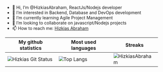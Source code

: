 - 👋 Hi, I’m @HizkiasAbraham, ReactJs/Nodejs developer
- 👀 I’m interested in Backend, Database and DevOps development
- 🌱 I’m currently learning Agile Project Management
- 💞️ I’m looking to collaborate on javascript/Nodejs projects
- 📫 How to reach me: [Hizkias Abraham](https://www.linkedin.com/in/hizkias-abraham/)

<!---
HizkiasAbraham/HizkiasAbraham is a ✨ special ✨ repository because its `README.md` (this file) appears on your GitHub profile.
You can click the Preview link to take a look at your changes.
--->
| My github statistics                                                                                                                                                  | Most used languages                                                                                                                                                   | Streaks                                                                                       |
| --------------------------------------------------------------------------------------------------------------------------------------------------------------------- | --------------------------------------------------------------------------------------------------------------------------------------------------------------------- | --------------------------------------------------------------------------------------------- |
| ![Hizkias Git Status](https://github-readme-stats.vercel.app/api?username=HizkiasAbraham&show_icons=true&theme=dark&hide_title=true&count_private=true) |![Top Langs](https://github-readme-stats.vercel.app/api/top-langs/?username=HizkiasAbraham&show_icons=true&theme=dark&hide_title=true) | ![HizkiasAbraham](https://github-readme-streak-stats.herokuapp.com/?user=HizkiasAbraham&theme=dark) |


